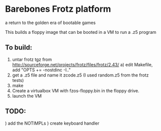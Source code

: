 # Barebones Frotz platform

a return to the golden era of bootable games

This builds a floppy image that can be booted in a VM to run a .z5 program

## To build:

1) untar frotz tgz from http://sourceforge.net/projects/frotz/files/frotz/2.43/
  a) edit Makefile, add "OPTS += -nostdinc -I.."
2) get a .z5 file and name it zcode.z5 (I used random.z5 from the frotz tests)
3) make
4) Create a virtualbox VM with fzos-floppy.bin in the floppy drive.
5) launch the VM

## TODO:

) add the NOTIMPLs
) create keyboard handler

